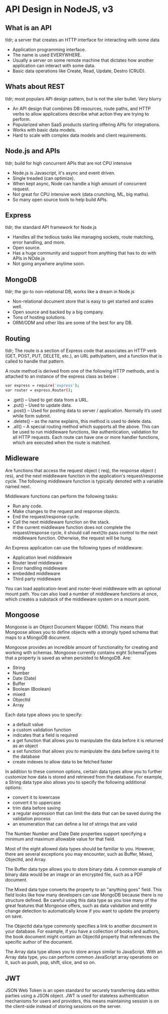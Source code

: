 # API Design in NodeJS, v3

## What is an API
tldr; a server that creates an HTTP interface for interacting with some data

- Application programming interface.
- The name is used EVERYWHERE.
- Usually a server on some remote machine that dictates how another application can interact with some data.
- Basic data operations like Create, Read, Update, Destro (CRUD).

## Whats about REST
tldr; most populars API design pattern, but is not the siler bullet. Very blurry

- An API design that combines DB resources, route paths, and HTTP verbs to allow applications describe what action they are trying to perform.
- Popularized when SaaS products starting offering APIs for integrations.
- Works with basic data models.
- Hard to scale with complex data models and client requirements.

## Node.js and APIs
tldr; build for high concurrent APIs that are not CPU intensive

- Node.js is Javascript, it's async and event driven.
- Single treaded (can optimize).
- When kept async, Node can handle a high amount of concurrent request.
- Not great for CPU intensive work (data crunching, ML, big maths).
- So many open source tools to help build APIs.

## Express
tldr; the standard API framework for Node.js

- Handles all the tedious tasks like managing sockets, route matching, error handling, and more.
- Open source.
- Has a huge community and support from anything that has to do with APIs in NOde.js
- Not going anywhere anytime soon.

## MongoDB
tldr; the go-to non-relational DB, works like a dream in Node.js

- Non-relational document store that is easy to get started and scales well.
- Open source and backed by a big company.
- Tons of hosting solutions.
- ORM/ODM and other libs are some of the best for any DB.

## Routing
tldr; The route is a section of Express code that associates an HTTP verb (GET, POST, PUT, DELETE, etc.), an URL path/pattern, and a function that is called to handle that pattern. 

A route method is derived from one of the following HTTP methods, and is attached to an instance of the express class as below :

```sh
var express = require('express');
var router = express.Router();
```

- .get() – Used to get data from a URL.
- .put() – Used to update data.
- .post() – Used for posting data to server / application. Normally it’s used while form submit.
- .delete() – as the name explains, this method is used to delete data.
- .all() – A special routing method which supports all the above. This can be used to run middleware functions, like authentication, validation for all HTTP requests. Each route can have one or more handler functions, which are executed when the route is matched.


## Midleware

Are functions that access the request object ( req), the response object ( res), and the next middleware function in the application's request/response cycle. The following middleware function is typically denoted with a variable named next.

Middleware functions can perform the following tasks:

- Run any code.
- Make changes to the request and response objects.
- End the request/response cycle.
- Call the next middleware function on the stack.
- If the current middleware function does not complete the request/response cycle, it should call next()to pass control to the next middleware function. Otherwise, the request will be hung.

An Express application can use the following types of middleware:

- Application level middleware
- Router level middleware
- Error handling middleware
- embedded middleware
- Third party middleware

You can load application-level and router-level middleware with an optional mount path. You can also load a number of middleware functions at once, which creates a substack of the middleware system on a mount point.

## Mongoose

Mongoose is an Object Document Mapper (ODM). This means that Mongoose allows you to define objects with a strongly typed schema that maps to a MongoDB document.

Mongoose provides an incredible amount of functionality for creating and working with schemas. Mongoose currently contains eight SchemaTypes that a property is saved as when persisted to MongoDB. Are:

- String
- Number
- Date (Date)
- Buffer
- Boolean (Boolean)
- mixed
- ObjectId
- Array

Each data type allows you to specify:

- a default value
- a custom validation function
- indicates that a field is required
- a get function that allows you to manipulate the data before it is returned as an object
- a set function that allows you to manipulate the data before saving it to the database
- create indexes to allow data to be fetched faster

In addition to these common options, certain data types allow you to further customize how data is stored and retrieved from the database. For example, a String data type also allows you to specify the following additional options:

- convert it to lowercase
- convert it to uppercase
- trim data before saving
- a regular expression that can limit the data that can be saved during the validation process
- an enumeration that can define a list of strings that are valid

The Number Number and Date Date properties support specifying a minimum and maximum allowable value for that field.

Most of the eight allowed data types should be familiar to you. However, there are several exceptions you may encounter, such as Buffer, Mixed, ObjectId, and Array.

The Buffer data type allows you to store binary data. A common example of binary data would be an image or an encrypted file, such as a PDF document.

The Mixed data type converts the property to an "anything goes" field. This field looks like how many developers can use MongoDB because there is no structure defined. Be careful using this data type as you lose many of the great features that Mongoose offers, such as data validation and entity change detection to automatically know if you want to update the property on save.

The ObjectId data type commonly specifies a link to another document in your database. For example, if you have a collection of books and authors, the book document might contain an ObjectId property that references the specific author of the document.

The Array data type allows you to store arrays similar to JavaScript. With an Array data type, you can perform common JavaScript array operations on it, such as push, pop, shift, slice, and so on.

## JWT

JSON Web Token is an open standard for securely transferring data within parties using a JSON object. JWT is used for stateless authentication mechanisms for users and providers, this means maintaining session is on the client-side instead of storing sessions on the server.


